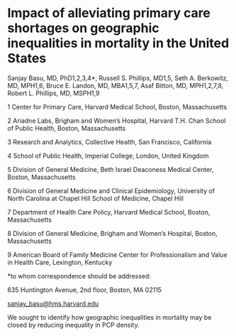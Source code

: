 # Impact of alleviating primary care shortages on geographic inequalities in mortality in the United States


Sanjay Basu, MD, PhD1,2,3,4*, Russell S. Phillips, MD1,5, Seth A. Berkowitz, MD, MPH1,6, Bruce E. Landon, MD, MBA1,5,7,  Asaf Bitton, MD, MPH1,2,7,8, Robert L. Phillips, MD, MSPH1,9 

1 Center for Primary Care, Harvard Medical School, Boston, Massachusetts

2 Ariadne Labs, Brigham and Women’s Hospital, Harvard T.H. Chan School of Public Health, Boston, Massachusetts

3 Research and Analytics, Collective Health, San Francisco, California

4 School of Public Health, Imperial College, London, United Kingdom

5 Division of General Medicine, Beth Israel Deaconess Medical Center, Boston, Massachusetts

6 Division of General Medicine and Clinical Epidemiology, University of North Carolina at Chapel Hill School of Medicine, Chapel Hill

7 Department of Health Care Policy, Harvard Medical School, Boston, Massachusetts

8 Division of General Medicine, Brigham and Women’s Hospital, Boston, Massachusetts

9 American Board of Family Medicine Center for Professionalism and Value in Health Care, Lexington, Kentucky


*to whom correspondence should be addressed:

635 Huntington Avenue, 2nd floor, Boston, MA 02115

sanjay_basu@hms.harvard.edu



We sought to identify how geographic inequalities in mortality may be closed by reducing inequality in PCP density. 

